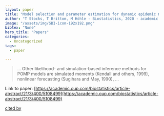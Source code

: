 ```yaml
---
layout: paper
title: "Model selection and parameter estimation for dynamic epidemic models via iterated filtering: application to rotavirus in Germany"
author: "T Stocks, T Britton, M Höhle - Biostatistics, 2020 - academic.oup.com"
image: "/assets/img/SBI-icon-192x192.png"
bibtex: "None"
hero_title: "Papers"
categories:
  - Uncategorized
tags:
  - paper

---
```

>… Other likelihood- and simulation-based inference methods for POMP models are simulated moments (Kendall and others, 1999), nonlinear forecasting (Sugihara and May, 1990), …

Link to paper: [https://academic.oup.com/biostatistics/article-abstract/21/3/400/5108499](https://academic.oup.com/biostatistics/article-abstract/21/3/400/5108499)

[cited by](https://scholar.google.com/scholar?cites=12387115182681490207&as_sdt=2005&sciodt=0,5&hl=en&num=20)

